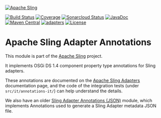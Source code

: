 [![Apache Sling](https://sling.apache.org/res/logos/sling.png)](https://sling.apache.org)

&#32;[![Build Status](https://ci-builds.apache.org/job/Sling/job/modules/job/sling-org-apache-sling-adapter-annotations/job/master/badge/icon)](https://ci-builds.apache.org/job/Sling/job/modules/job/sling-org-apache-sling-adapter-annotations/job/master/)&#32;[![Coverage](https://sonarcloud.io/api/project_badges/measure?project=apache_sling-org-apache-sling-adapter-annotations&metric=coverage)](https://sonarcloud.io/dashboard?id=apache_sling-org-apache-sling-adapter-annotations)&#32;[![Sonarcloud Status](https://sonarcloud.io/api/project_badges/measure?project=apache_sling-org-apache-sling-adapter-annotations&metric=alert_status)](https://sonarcloud.io/dashboard?id=apache_sling-org-apache-sling-adapter-annotations)&#32;[![JavaDoc](https://www.javadoc.io/badge/org.apache.sling/org.apache.sling.adapter.annotations.svg)](https://www.javadoc.io/doc/org.apache.sling/org-apache-sling-adapter-annotations)&#32;[![Maven Central](https://maven-badges.herokuapp.com/maven-central/org.apache.sling/org.apache.sling.adapter.annotations/badge.svg)](https://search.maven.org/#search%7Cga%7C1%7Cg%3A%22org.apache.sling%22%20a%3A%22org.apache.sling.adapter.annotations%22)&#32;[![adapters](https://sling.apache.org/badges/group-adapters.svg)](https://github.com/apache/sling-aggregator/blob/master/docs/group/adapters.md) [![License](https://img.shields.io/badge/License-Apache%202.0-blue.svg)](https://www.apache.org/licenses/LICENSE-2.0)

# Apache Sling Adapter Annotations

This module is part of the [Apache Sling](https://sling.apache.org) project.

It implements OSGi DS 1.4 component property type annotations for Sling adapters.

These annotations are documented on the
[Apache Sling Adapters](https://sling.apache.org/documentation/the-sling-engine/adapters.html) documentation page,
and the code of the integration tests (under `src/it/annotations-it/`) 
can help understand the details.

We also have an older [Sling Adapter Annotations (JSON)](https://github.com/apache/sling-adapter-annotations) module, which implements Annotations used to generate a Sling Adapter metadata JSON file.
